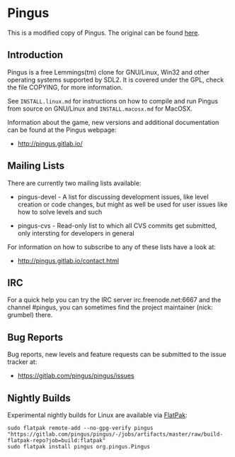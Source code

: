 Pingus
======

This is a modified copy of Pingus. The original can be found [here](https://gitlab.com/pingus/pingus).

Introduction
------------

Pingus is a free Lemmings(tm) clone for GNU/Linux, Win32 and other
operating systems supported by SDL2. It is covered under the GPL, check
the file COPYING, for more information.

See `INSTALL.linux.md` for instructions on how to compile and run Pingus
from source on GNU/Linux and `INSTALL.macosx.md` for MacOSX.

Information about the game, new versions and additional documentation
can be found at the Pingus webpage:

* http://pingus.gitlab.io/


Mailing Lists
-------------

There are currently two mailing lists available:

* pingus-devel - A list for discussing development issues, like level
  creation or code changes, but might as well be used for user issues
  like how to solve levels and such

* pingus-cvs - Read-only list to which all CVS commits get submitted,
  only intersting for developers in general

For information on how to subscribe to any of these lists have a look
at:

* http://pingus.gitlab.io/contact.html


IRC
---

For a quick help you can try the IRC server irc.freenode.net:6667 and
the channel #pingus, you can sometimes find the project maintainer
(nick: grumbel) there.


Bug Reports
-----------

Bug reports, new levels and feature requests can be submitted to the
issue tracker at:

* https://gitlab.com/pingus/pingus/issues


Nightly Builds
--------------

Experimental nightly builds for Linux are available via [FlatPak](https://flatpak.org/):

    sudo flatpak remote-add --no-gpg-verify pingus "https://gitlab.com/pingus/pingus/-/jobs/artifacts/master/raw/build-flatpak-repo?job=build:flatpak"
    sudo flatpak install pingus org.pingus.Pingus
